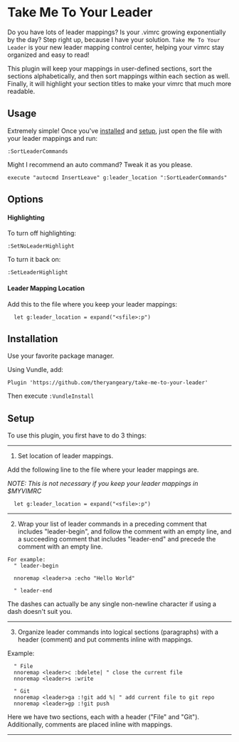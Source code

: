 # Take Me To Your Leader

Do you have lots of leader mappings? Is your .vimrc growing exponentially by the
day? Step right up, because I have your solution. `Take Me To Your Leader` is
your new leader mapping control center, helping your vimrc stay organized and
easy to read!

This plugin will keep your mappings in user-defined sections, sort the sections
alphabetically, and then sort mappings within each section as well. Finally, it
will highlight your section titles to make your vimrc that much more readable.

## Usage

Extremely simple! Once you've [installed](#installation) and [setup](#setup),
just open the file with your leader mappings and run:

```vim
:SortLeaderCommands
```

Might I recommend an auto command? Tweak it as you please.

```vim
execute "autocmd InsertLeave" g:leader_location ":SortLeaderCommands"
```

## Options

#### Highlighting

To turn off highlighting:

```vim
:SetNoLeaderHighlight
```

To turn it back on:

```vim
:SetLeaderHighlight
```

#### Leader Mapping Location

Add this to the file where you keep your leader mappings:

```
  let g:leader_location = expand("<sfile>:p")
```

## Installation

Use your favorite package manager.

Using Vundle, add:

```vim
Plugin 'https://github.com/theryangeary/take-me-to-your-leader'
```

Then execute `:VundleInstall`

## Setup

To use this plugin, you first have to do 3 things:

------------------------------------------------------------------------------
1. Set location of leader mappings.

Add the following line to the file where your leader mappings are.

_NOTE: This is not necessary if you keep your leader mappings in $MYVIMRC_

```
  let g:leader_location = expand("<sfile>:p")
```


------------------------------------------------------------------------------
2. Wrap your list of leader commands in a preceding comment that includes
"leader-begin", and follow the comment with an empty line, and a succeeding
comment that includes "leader-end" and precede the comment with an empty
line.

```vim
For example:
  " leader-begin

  nnoremap <leader>a :echo "Hello World"

  " leader-end
```

The dashes can actually be any single non-newline character if using a dash
doesn't suit you.

------------------------------------------------------------------------------
3. Organize leader commands into logical sections (paragraphs) with a header
(comment) and put comments inline with mappings.

Example:

```
  " File
  nnoremap <leader>c :bdelete| " close the current file
  nnoremap <leader>s :write

  " Git
  nnoremap <leader>ga :!git add %| " add current file to git repo
  nnoremap <leader>gp :!git push
```

Here we have two sections, each with a header ("File" and "Git").
Additionally, comments are placed inline with mappings.

------------------------------------------------------------------------------
